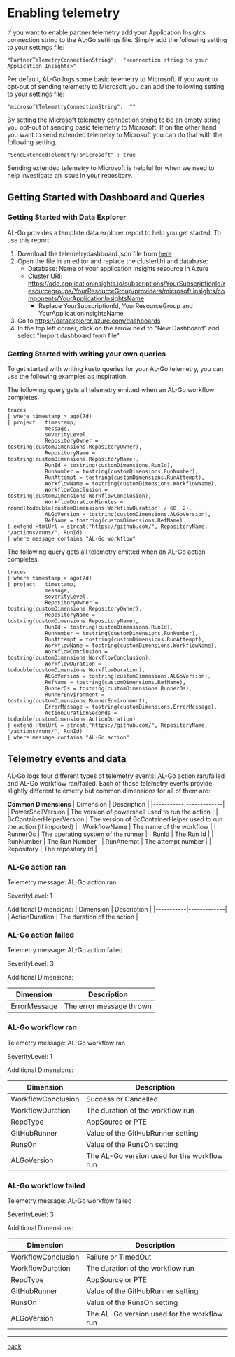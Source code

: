 # Enabling telemetry

If you want to enable partner telemetry add your Application Insights connection string to the AL-Go settings file. Simply add the following setting to your settings file:

```
"PartnerTelemetryConnectionString":  "<connection string to your Application Insights>"
```

Per default, AL-Go logs some basic telemetry to Microsoft. If you want to opt-out of sending telemetry to Microsoft you can add the following setting to your settings file:

```
"microsoftTelemetryConnectionString":  ""
```

By setting the Microsoft telemetry connection string to be an empty string you opt-out of sending basic telemetry to Microsoft. If on the other hand you want to send extended telemetry to Microsoft you can do that with the following setting.

```
"SendExtendedTelemetryToMicrosoft" : true
```

Sending extended telemetry to Microsoft is helpful for when we need to help investigate an issue in your repository.

## Getting Started with Dashboard and Queries

### Getting Started with Data Explorer

AL-Go provides a template data explorer report to help you get started. To use this report:

1. Download the telemetrydashboard.json file from [here](resources/telemetrydashboard.json)
1. Open the file in an editor and replace the clusterUri and database:
   - Database: Name of your application insights resource in Azure
   - Cluster URI: https://ade.applicationinsights.io/subscriptions/YourSubscriptionId/resourcegroups/YourResourceGroup/providers/microsoft.insights/components/YourApplicationInsightsName
     - Replace YourSubscriptionId, YourResourceGroup and YourApplicationInsightsName
1. Go to https://dataexplorer.azure.com/dashboards
1. In the top left corner, click on the arrow next to "New Dashboard" and select "Import dashboard from file".

### Getting Started with writing your own queries

To get started with writing kusto queries for your AL-Go telemetry, you can use the following examples as inspiration.

The following query gets all telemetry emitted when an AL-Go workflow completes.

```
traces
| where timestamp > ago(7d)
| project   timestamp,
            message,
            severityLevel,
            RepositoryOwner = tostring(customDimensions.RepositoryOwner),
            RepositoryName = tostring(customDimensions.RepositoryName),
            RunId = tostring(customDimensions.RunId),
            RunNumber = tostring(customDimensions.RunNumber),
            RunAttempt = tostring(customDimensions.RunAttempt),
            WorkflowName = tostring(customDimensions.WorkflowName),
            WorkflowConclusion = tostring(customDimensions.WorkflowConclusion),
            WorkflowDurationMinutes = round(todouble(customDimensions.WorkflowDuration) / 60, 2),
            ALGoVersion = tostring(customDimensions.ALGoVersion),
            RefName = tostring(customDimensions.RefName)
| extend HtmlUrl = strcat("https://github.com/", RepositoryName, "/actions/runs/", RunId)
| where message contains "AL-Go workflow"
```

The following query gets all telemetry emitted when an AL-Go action completes.

```
traces
| where timestamp > ago(7d)
| project   timestamp,
            message,
            severityLevel,
            RepositoryOwner = tostring(customDimensions.RepositoryOwner),
            RepositoryName = tostring(customDimensions.RepositoryName),
            RunId = tostring(customDimensions.RunId),
            RunNumber = tostring(customDimensions.RunNumber),
            RunAttempt = tostring(customDimensions.RunAttempt),
            WorkflowName = tostring(customDimensions.WorkflowName),
            WorkflowConclusion = tostring(customDimensions.WorkflowConclusion),
            WorkflowDuration = todouble(customDimensions.WorkflowDuration),
            ALGoVersion = tostring(customDimensions.ALGoVersion),
            RefName = tostring(customDimensions.RefName),
            RunnerOs = tostring(customDimensions.RunnerOs),
            RunnerEnvironment = tostring(customDimensions.RunnerEnvironment),
            ErrorMessage = tostring(customDimensions.ErrorMessage),
            ActionDurationSeconds = todouble(customDimensions.ActionDuration)
| extend HtmlUrl = strcat("https://github.com/", RepositoryName, "/actions/runs/", RunId)
| where message contains "AL-Go action"
```

## Telemetry events and data

AL-Go logs four different types of telemetry events: AL-Go action ran/failed and AL-Go workflow ran/failed. Each of those telemetry events provide slightly different telemetry but common dimensions for all of them are:

**Common Dimensions**
| Dimension | Description |
|-----------|-------------|
| PowerShellVersion | The version of powershell used to run the action |
| BcContainerHelperVersion | The version of BcContainerHelper used to run the action (if imported) |
| WorkflowName | The name of the workflow |
| RunnerOs | The operating system of the runner |
| RunId | The Run Id |
| RunNumber | The Run Number |
| RunAttempt | The attempt number |
| Repository | The repository Id |

### AL-Go action ran

Telemetry message: AL-Go action ran

SeverityLevel: 1

Additional Dimensions:
| Dimension | Description |
|-----------|-------------|
| ActionDuration | The duration of the action |

### AL-Go action failed

Telemetry message: AL-Go action failed

SeverityLevel: 3

Additional Dimensions:

| Dimension | Description |
|-----------|-------------|
| ErrorMessage | The error message thrown |

### AL-Go workflow ran

Telemetry message: AL-Go workflow ran

SeverityLevel: 1

Additional Dimensions:

| Dimension | Description |
|-----------|-------------|
| WorkflowConclusion | Success or Cancelled |
| WorkflowDuration | The duration of the workflow run |
| RepoType | AppSource or PTE |
| GitHubRunner | Value of the GitHubRunner setting |
| RunsOn | Value of the RunsOn setting |
| ALGoVersion | The AL-Go version used for the workflow run |

### AL-Go workflow failed

Telemetry message: AL-Go workflow failed

SeverityLevel: 3

Additional Dimensions:

| Dimension | Description |
|-----------|-------------|
| WorkflowConclusion | Failure or TimedOut |
| WorkflowDuration | The duration of the workflow run |
| RepoType | AppSource or PTE |
| GitHubRunner | Value of the GitHubRunner setting |
| RunsOn | Value of the RunsOn setting |
| ALGoVersion | The AL-Go version used for the workflow run |

______________________________________________________________________

[back](../README.md)

